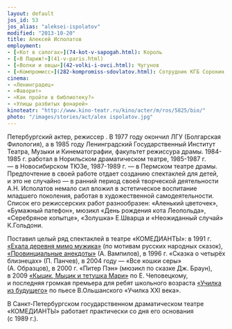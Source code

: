 ```yaml
---
layout: default
jos_id: 53
jos_alias: "aleksei-ispolatov"
modified: "2013-10-20"
title: Алексей Исполатов
employment:
- [«Кот в сапогах»](74-kot-v-sapogah.html): Король
- [«В Париж!»](41-v-paris.html)
- [«Волки и овцы»](42-volki-i-ovci.html): Чугунов
- [«Компромисс»](282-kompromiss-sdovlatov.html): Сотрудник КГБ Сорокин, Михкель Теппе, Иван Трулль, Лийвак
cinema:
- «Ленинградец»
- «Фаворит»
- «Как пройти в библиотеку?»
- «Улицы разбитых фонарей»
kinoteatr: "http://www.kino-teatr.ru/kino/acter/m/ros/5825/bio/"
photo: "/images/stories/act/alex ispolatov.jpg"
---
```


Петербургский актер, режиссер . В 1977 году окончил ЛГУ (Болгарская Филология), а в 1985 году Ленинградский Государственный Институт Театра, Музыки и Кинематографии, факультет режиссура драмы. 1984-1985 г. работал в Норильском драматическом театре, 1985-1987 г. — в Новосибирском ТЮЗе, 1987-1989 г. — в Пермском театре драмы. Предпочтение в своей работе отдает созданию спектаклей для детей, и это не случайно — в ранний период своей творческой деятельности А.Н. Исполатов немало сил вложил в эстетическое воспитание младшего поколения, работая в художественной самодеятельности. Список его режиссерских работ разнообразен: «Аленький цветочек», «Бумажный патефон», мюзикл «День рождения кота Леопольда», «Серебряное копытце», «Золушка» Е.Шварца и «Неожиданный случай» К.Гольдони.

Поставил целый ряд спектаклей в театре «КОМЕДИАНТЫ»: в 1991 г. [«Ехала деревня мимо мужика»](45-exala-derevna-mimo-mushika.html) (по мотивам русских народных сказок), [«Провинциальные анекдоты»](71-anekdoti.html) (А. Вампилов), в 1996 г. «Сказка о четырёх близнецах» (П. Панчев), в 2004 году — «Все кошки серы» (А. Образцов), в 2000 г. «Питер Пэн» (мюзикл по сказке Дж. Браун), в 2009 [ «Кыцик, Мыцик и тетушка Мари»](76-kicik-micik-i-mari.html) по Е. Чеповецкому, и последняя громкая премьера для ребят школьного возраста [«Училка из будущего»](90-ychilka.html) по пьесе В.Ольшанского «Училка XXI века».

В Санкт-Петербургском государственном драматическом театре «КОМЕДИАНТЫ» работает практически со дня его основания (c 1989 г.).